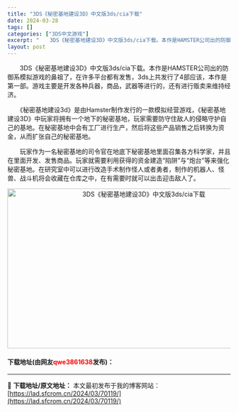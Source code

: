 ```yaml
---
title: "3DS《秘密基地建设3D》中文版3ds/cia下载"
date: 2024-03-28
tags: []
categories: ["3DS中文游戏"]
excerpt: "　　3DS《秘密基地建设3D》中文版3ds/cia下载。本作是HAMSTER公司出的防御系模拟游戏的鼻祖了，在许多平台都有发售，3ds上共发行了4部应该，本作是第一部。游戏主要是开发各种兵器，商品，武器等进行的，还有进行贩卖来维持经济。 　　《秘密基地建设3d》是由Hamster制作发行的一款模拟经&hellip;"
layout: post
---
```


 <p>　　3DS《秘密基地建设3D》中文版3ds/cia下载。本作是HAMSTER公司出的防御系模拟游戏的鼻祖了，在许多平台都有发售，3ds上共发行了4部应该，本作是第一部。游戏主要是开发各种兵器，商品，武器等进行的，还有进行贩卖来维持经济。</p> <p>　　《秘密基地建设3d》是由Hamster制作发行的一款模拟经营游戏，《秘密基地建设3D》中玩家将拥有一个地下的秘密基地，玩家需要防守住敌人的侵略守护自己的基地。在秘密基地中会有工厂进行生产，然后将这些产品销售之后转换为资金，从而扩张自己的秘密基地。</p> <p>　　玩家作为一名秘密基地的司令官在地底下秘密基地里面召集各方科学家，并且在里面开发、发售商品。玩家就需要利用获得的资金建造&ldquo;陷阱&rdquo;与&ldquo;炮台&rdquo;等来强化秘密基地。在研究室中可以进行改造手术制作怪人或者勇者，制作的机器人、怪兽、战斗机将会收藏在仓库之中，在有需要时就可以出击迎击敌人了。</p> <p align="center"><img src="https://lad.sfcrom.cn/wp-content/uploads/2024/03/20240328_66054790c3496.jpg" style="width: 600px; height: 360px;" alt="3DS《秘密基地建设3D》中文版3ds/cia下载" /></p> <p><h4>下载地址(由网友<font color="red">qwe3861638</font>发布)：</h4></p> 

---
📖 **下载地址/原文地址：** 本文最初发布于我的博客网站：[https://lad.sfcrom.cn/2024/03/70119/](https://lad.sfcrom.cn/2024/03/70119/)
